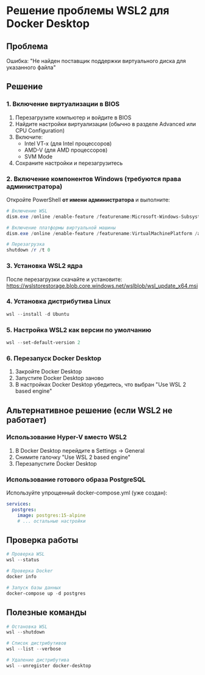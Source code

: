 # Решение проблемы WSL2 для Docker Desktop

## Проблема
Ошибка: "Не найден поставщик поддержки виртуального диска для указанного файла"

## Решение

### 1. Включение виртуализации в BIOS
1. Перезагрузите компьютер и войдите в BIOS
2. Найдите настройки виртуализации (обычно в разделе Advanced или CPU Configuration)
3. Включите:
   - Intel VT-x (для Intel процессоров)
   - AMD-V (для AMD процессоров)
   - SVM Mode
4. Сохраните настройки и перезагрузитесь

### 2. Включение компонентов Windows (требуются права администратора)

Откройте PowerShell **от имени администратора** и выполните:

```powershell
# Включение WSL
dism.exe /online /enable-feature /featurename:Microsoft-Windows-Subsystem-Linux /all /norestart

# Включение платформы виртуальной машины
dism.exe /online /enable-feature /featurename:VirtualMachinePlatform /all /norestart

# Перезагрузка
shutdown /r /t 0
```

### 3. Установка WSL2 ядра
После перезагрузки скачайте и установите:
https://wslstorestorage.blob.core.windows.net/wslblob/wsl_update_x64.msi

### 4. Установка дистрибутива Linux
```powershell
wsl --install -d Ubuntu
```

### 5. Настройка WSL2 как версии по умолчанию
```powershell
wsl --set-default-version 2
```

### 6. Перезапуск Docker Desktop
1. Закройте Docker Desktop
2. Запустите Docker Desktop заново
3. В настройках Docker Desktop убедитесь, что выбран "Use WSL 2 based engine"

## Альтернативное решение (если WSL2 не работает)

### Использование Hyper-V вместо WSL2
1. В Docker Desktop перейдите в Settings → General
2. Снимите галочку "Use WSL 2 based engine"
3. Перезапустите Docker Desktop

### Использование готового образа PostgreSQL
Используйте упрощенный docker-compose.yml (уже создан):
```yaml
services:
  postgres:
    image: postgres:15-alpine
    # ... остальные настройки
```

## Проверка работы
```powershell
# Проверка WSL
wsl --status

# Проверка Docker
docker info

# Запуск базы данных
docker-compose up -d postgres
```

## Полезные команды
```powershell
# Остановка WSL
wsl --shutdown

# Список дистрибутивов
wsl --list --verbose

# Удаление дистрибутива
wsl --unregister docker-desktop
```








